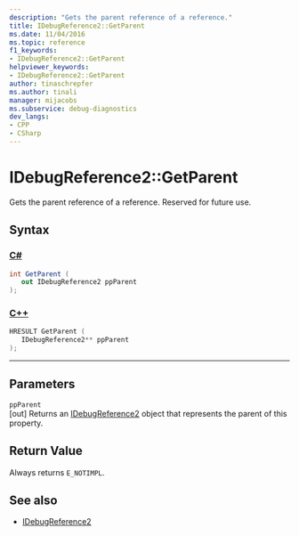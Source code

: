 ```yaml
---
description: "Gets the parent reference of a reference."
title: IDebugReference2::GetParent
ms.date: 11/04/2016
ms.topic: reference
f1_keywords:
- IDebugReference2::GetParent
helpviewer_keywords:
- IDebugReference2::GetParent
author: tinaschrepfer
ms.author: tinali
manager: mijacobs
ms.subservice: debug-diagnostics
dev_langs:
- CPP
- CSharp
---
```

# IDebugReference2::GetParent

Gets the parent reference of a reference. Reserved for future use.

## Syntax

### [C#](#tab/csharp)
```csharp
int GetParent ( 
   out IDebugReference2 ppParent
);
```
### [C++](#tab/cpp)
```cpp
HRESULT GetParent ( 
   IDebugReference2** ppParent
);
```
---

## Parameters
`ppParent`\
[out] Returns an [IDebugReference2](../../../extensibility/debugger/reference/idebugreference2.md) object that represents the parent of this property.

## Return Value
 Always returns `E_NOTIMPL`.

## See also
- [IDebugReference2](../../../extensibility/debugger/reference/idebugreference2.md)

